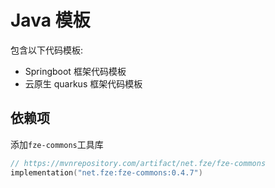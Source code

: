 # Java 模板

包含以下代码模板:

- Springboot 框架代码模板
- 云原生 quarkus 框架代码模板

## 依赖项

添加`fze-commons`工具库

```kts
// https://mvnrepository.com/artifact/net.fze/fze-commons
implementation("net.fze:fze-commons:0.4.7")
```
